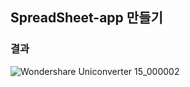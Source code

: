 ## SpreadSheet-app 만들기

### 결과
![Wondershare Uniconverter 15_000002](https://github.com/Jjuhui313/SpreadSheet/assets/94800969/d60760e2-93b9-48d8-b43b-5a3cc33a0e3d)
